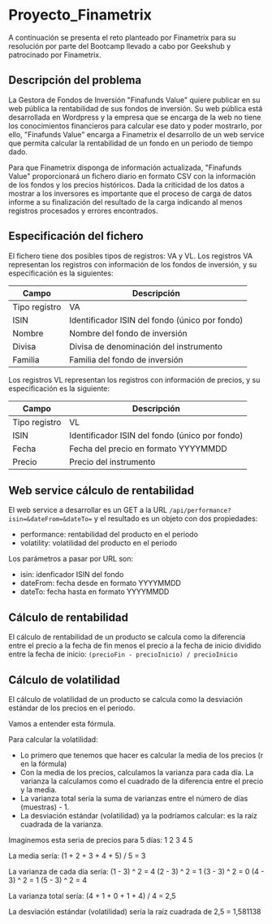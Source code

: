 # Proyecto_Finametrix

A continuación se presenta el reto planteado por Finametrix para su resolución por parte del Bootcamp llevado a cabo por Geekshub y patrocinado por Finametrix.


## Descripción del problema

La Gestora de Fondos de Inversión "Finafunds Value" quiere publicar en su web pública la rentabilidad de sus fondos de inversión. Su web pública está desarrollada en Wordpress y la empresa que se encarga de la web no tiene los conocimientos financieros
 para calcular ese dato y poder mostrarlo, por ello, "Finafunds Value" encarga a Finametrix el desarrollo de un web service que permita calcular la rentabilidad de un fondo en un periodo de tiempo dado.

Para que Finametrix disponga de información actualizada, "Finafunds Value" proporcionará un fichero diario en formato CSV con la información de los fondos y los precios históricos.
Dada la criticidad de los datos a mostrar a los inversores es importante que el proceso de carga de datos informe a su finalización del resultado de la carga indicando al menos registros procesados y errores encontrados.


## Especificación del fichero

El fichero tiene dos posibles tipos de registros: VA y VL. 
Los registros VA representan los registros con información de los fondos de inversión, y su especificación es la siguientes:

| Campo | Descripción |
| ------ | ------ |
| Tipo registro | VA |
| ISIN | Identificador ISIN del fondo (único por fondo) |
| Nombre | Nombre del fondo de inversión |
| Divisa | Divisa de denominación del instrumento |
| Familia | Familia del fondo de inversión |


Los registros VL representan los registros con información de precios, y su especificación es la siguiente:

| Campo | Descripción |
| ------ | ------ |
| Tipo registro | VL |
| ISIN | Identificador ISIN del fondo (único por fondo) |
| Fecha | Fecha del precio en formato YYYYMMDD |
| Precio | Precio del instrumento |


## Web service cálculo de rentabilidad
El web service a desarrollar es un GET a la URL 
```/api/performance?isin=&dateFrom=&dateTo=``` y el resultado es un objeto con dos propiedades:

* performance: rentabilidad del producto en el periodo
* volatility: volatilidad del producto en el periodo

Los parámetros a pasar por URL son:
* isin: idenficador ISIN del fondo
* dateFrom: fecha desde en formato YYYYMMDD
* dateTo: fecha hasta en formato YYYYMMDD


## Cálculo de rentabilidad
El cálculo de rentabilidad de un producto se calcula como la diferencia entre el precio a la fecha de fin menos el precio a la fecha de inicio dividido entre la fecha de inicio:
```(precioFin - precioInicio) / precioInicio```


## Cálculo de volatilidad

El cálculo de volatilidad de un producto se calcula como la desviación estándar de los precios en el periodo.


Vamos a entender esta fórmula.

Para calcular la volatilidad:
* Lo primero que tenemos que hacer es calcular la media de los precios (r en la fórmula)
* Con la media de los precios, calculamos la varianza para cada día. La varianza la calculamos como el cuadrado de la diferencia entre el precio y la media.
* La varianza total sería la suma de varianzas entre el número de días (muestras) - 1.
* La desviación estándar (volatilidad) ya la podríamos calcular: es la raíz cuadrada de la varianza.

Imaginemos esta seria de precios para 5 días:
1
2
3
4
5

La media sería: (1 + 2 + 3 + 4 + 5) / 5 = 3

La varianza de cada día sería:
(1 - 3) ^ 2 = 4
(2 - 3) ^ 2 = 1
(3 - 3) ^ 2 = 0
(4 - 3) ^ 2 = 1
(5 - 3) ^ 2 = 4

La varianza total sería: (4 + 1 + 0 + 1 + 4) / 4 = 2,5

La desviación estándar (volatilidad) sería la raíz cuadrada de 2,5 = 1,581138


